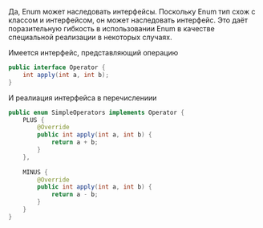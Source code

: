 Да, Enum может наследовать интерфейсы. 
Поскольку Enum тип схож с классом и интерфейсом, он может наследовать интерфейс. 
Это даёт поразительную гибкость в использовании Enum в качестве специальной реализации в некоторых случаях. 

Имеется интерфейс, представляющий операцию
```java
public interface Operator {
    int apply(int a, int b);
}
```
И реалиация интерфейса в перечислениии
```java
public enum SimpleOperators implements Operator {
    PLUS {
        @Override
        public int apply(int a, int b) {
            return a + b;
        }
    },
    
    MINUS {
        @Override
        public int apply(int a, int b) {
            return a - b;
        }
    }
}
```

